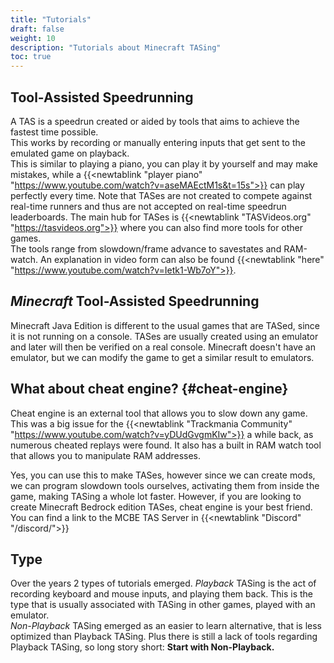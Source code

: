 ```yaml
---
title: "Tutorials"
draft: false
weight: 10
description: "Tutorials about Minecraft TASing"
toc: true
---
```

## Tool-Assisted Speedrunning
A TAS is a speedrun created or aided by tools that aims to achieve the fastest time possible.  
This works by recording or manually entering inputs that get sent to the emulated game on playback.  
This is similar to playing a piano, you can play it by yourself and may make mistakes, while a 
{{<newtablink "player piano" "https://www.youtube.com/watch?v=aseMAEctM1s&t=15s">}} can play perfectly every time.
Note that TASes are not created to compete against real-time runners and thus are not accepted on real-time speedrun leaderboards. 
The main hub for TASes is {{<newtablink "TASVideos.org" "https://tasvideos.org">}} where you can also find more tools for other games.  
The tools range from slowdown/frame advance to savestates and RAM-watch. An explanation in video form can also be found {{<newtablink "here" "https://www.youtube.com/watch?v=Ietk1-Wb7oY">}}.

## *Minecraft* Tool-Assisted Speedrunning
Minecraft Java Edition is different to the usual games that are TASed, since it is not running on a
console. TASes are usually created using an emulator and later will then be verified on a real console. Minecraft doesn't
have an emulator, but we can modify the game to get a similar result to emulators.  

## What about cheat engine? {#cheat-engine}
Cheat engine is an external tool that allows you to slow down any game. This was a big issue for the {{<newtablink "Trackmania Community" "https://www.youtube.com/watch?v=yDUdGvgmKIw">}} a while back, as numerous cheated replays were found. It also has a built in RAM watch tool that allows you to manipulate RAM addresses.  
  
Yes, you can use this to make TASes, however since we can create mods, we can program slowdown tools ourselves, activating them from inside the game, making TASing a whole lot faster.  However, if you are looking to create Minecraft Bedrock edition TASes, cheat engine is your best friend. You can find a link to the MCBE TAS Server in {{<newtablink "Discord" "/discord/">}}

## Type
Over the years 2 types of tutorials emerged. *Playback* TASing is the act of recording keyboard and
mouse inputs, and playing them back. This is the type that is usually associated with TASing in other
games, played with an emulator.  
*Non-Playback* TASing emerged as an easier to learn alternative, that is less optimized than
Playback TASing. Plus there is still a lack of tools regarding Playback TASing, so long story short:
**Start with Non-Playback.** 
